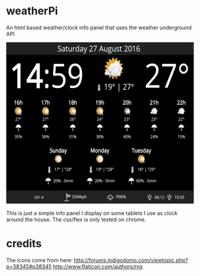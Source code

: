 # weatherPi
An html based weather/clock info panel that uses the weather underground API

![alt tag](https://github.com/ut666/weatherPi/blob/master/weatherPanel.png)

This is just a simple info panel I display on some tablets I use as clock around the house.
The css/flex is only tested on chrome.

# credits
The icons come from here:
http://forums.indigodomo.com/viewtopic.php?p=38345#p38345
http://www.flaticon.com/authors/rns

